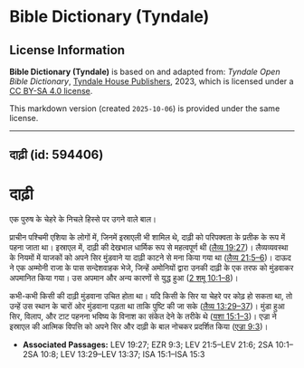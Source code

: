 # Bible Dictionary (Tyndale)

## License Information

**Bible Dictionary (Tyndale)** is based on and adapted from: _Tyndale Open Bible Dictionary_, [Tyndale House Publishers](https://tyndaleopenresources.com/), 2023, which is licensed under a [CC BY-SA 4.0 license](https://creativecommons.org/licenses/by-sa/4.0/legalcode.en).

This markdown version (created `2025-10-06`) is provided under the same license.



--------------------------------

## दाढ़ी (id: 594406)

दाढ़ी
=====

एक पुरुष के चेहरे के निचले हिस्से पर उगने वाले बाल।

प्राचीन पश्चिमी एशिया के लोगों में, जिनमें इस्राएली भी शामिल थे, दाढ़ी को परिपक्वता के प्रतीक के रूप में पहना जाता था। इस्राएल में, दाढ़ी की देखभाल धार्मिक रूप से महत्वपूर्ण थी ([लैव्य 19:27](https://ref.ly/Lev19:27))। लैव्यव्यवस्था के नियमों में याजकों को अपने सिर मुंडवाने या दाढ़ी काटने से मना किया गया था ([लैव्य 21:5–6](https://ref.ly/Lev21:5-Lev21:6))। दाऊद ने एक अम्मोनी राजा के पास सन्देशवाहक भेजे, जिन्हें अमोनियों द्वारा उनकी दाढ़ी के एक तरफ को मुंडवाकर अपमानित किया गया। उस अपमान और अन्य कारणों से युद्ध हुआ ([2 शमू 10:1–8](https://ref.ly/2Sam10:1-2Sam10:8))।

कभी\-कभी किसी की दाढ़ी मुंडवाना उचित होता था। यदि किसी के सिर या चेहरे पर कोढ़ हो सकता था, तो उन्हें उस स्थान के चारों ओर मुंडवाना पड़ता था ताकि पुष्टि की जा सके ([लैव्य 13:29–37](https://ref.ly/Lev13:29-Lev13:37))। मुंडा हुआ सिर, विलाप, और टाट पहनना भविष्य के विनाश का संकेत देने के तरीके थे ([यशा 15:1–3](https://ref.ly/Isa15:1-Isa15:3))। एज्रा ने इस्राएल की आत्मिक विपत्ति को अपने सिर और दाढ़ी के बाल नोचकर प्रदर्शित किया ([एज्रा 9:3](https://ref.ly/Ezra9:3))।

* **Associated Passages:** LEV 19:27; EZR 9:3; LEV 21:5–LEV 21:6; 2SA 10:1–2SA 10:8; LEV 13:29–LEV 13:37; ISA 15:1–ISA 15:3

